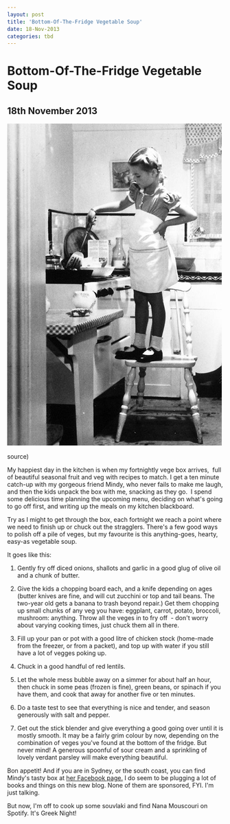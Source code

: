 ```yaml
---
layout: post
title: 'Bottom-Of-The-Fridge Vegetable Soup'
date: 18-Nov-2013
categories: tbd
---
```


# Bottom-Of-The-Fridge Vegetable Soup

## 18th November 2013



<img class="photo-horiz" src="/images/2013/09/6ece739840815a1252df9150b2a61b91.jpg" />

<p (6 year-old Natalie Cook at the stove in 1944: <a href="http://wishflowers.tumblr.com/">source</a>)</p>

My happiest day in the kitchen is when my fortnightly vege box arrives,    full of beautiful seasonal fruit and veg with recipes to match. I get a ten minute catch-up with my gorgeous friend Mindy, who never fails to make me laugh, and then the kids unpack the box with me, snacking as they go.  I spend some delicious time planning the upcoming menu, deciding on what's going to go off first, and writing up the meals on my kitchen blackboard.

Try as I might to get through the box, each fortnight we reach a point where we need to finish up or chuck out the stragglers. There's a few good ways to polish off a pile of veges, but my favourite is this anything-goes, hearty, easy-as vegetable soup.

It goes like this:

1. Gently fry off diced onions, shallots and garlic in a good glug of olive oil and a chunk of butter.

2. Give the kids a chopping board each, and a knife depending on ages (butter knives are fine, and will cut zucchini or top and tail beans. The two-year old gets a banana to trash beyond repair.) Get them chopping up small chunks of any veg you have: eggplant, carrot, potato, broccoli, mushroom: anything. Throw all the veges in to fry off  - don't worry about varying cooking times, just chuck them all in there.

3. Fill up your pan or pot with a good litre of chicken stock (home-made from the freezer, or from a packet), and top up with water if you still have a lot of vegges poking up.

4. Chuck in a good handful of red lentils.

5. Let the whole mess bubble away on a simmer for about half an hour, then chuck in some peas (frozen is fine), green beans, or spinach if you have them, and cook that away for another five or ten minutes.

6. Do a taste test to see that everything is nice and tender, and season generously with salt and pepper.

7. Get out the stick blender and give everything a good going over until it is mostly smooth. It may be a fairly grim colour by now, depending on the combination of veges you've found at the bottom of the fridge. But never mind! A generous spoonful of sour cream and a sprinkling of lovely verdant parsley will make everything beautiful.

Bon appetit! And if you are in Sydney, or the south coast, you can find Mindy's tasty box at <a href="https://www.facebook.com/thevegebox">her Facebook page.</a> I do seem to be plugging a lot of books and things on this new blog. None of them are sponsored, FYI. I'm just talking.

But now, I'm off to cook up some souvlaki and find Nana Mouscouri on Spotify. It's Greek Night!
